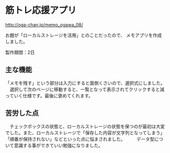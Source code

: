 # 筋トレ応援アプリ
http://oga-chan.jp/memo_ogawa_08/

お題が「ローカルストレージを活用」とのことだったので、
メモアプリを作成しました。

製作期間：2日

## 主な機能
「メモを残す」という部分は入力にすると面倒くさいので、選択式にしました。  
　選択して次のページに移動すると、一覧となって表示されてクリックすると減っていく仕様です。最後に褒めてくれます。

## 苦労した点
　チェックボックスの状態と、ローカルストレージの状態を保つのが最初は大変でした。また、ローカルストレージで「保存した内容が文字列となってしまう」「順番が保持されない」などといった点に悩まされました。 　
　データ型について意識する事ができていい勉強になりました。